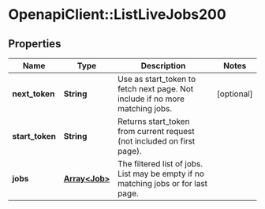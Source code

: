 # OpenapiClient::ListLiveJobs200

## Properties
Name | Type | Description | Notes
------------ | ------------- | ------------- | -------------
**next_token** | **String** | Use as start_token to fetch next page.  Not include if no more matching jobs. | [optional] 
**start_token** | **String** | Returns start_token from current request (not included on first page). | 
**jobs** | [**Array&lt;Job&gt;**](Job.md) | The filtered list of jobs.  List may be empty if no matching jobs or for last page. | 


